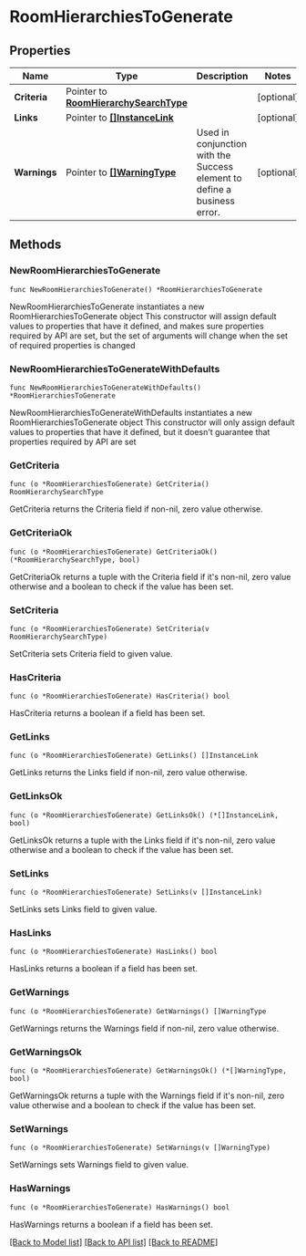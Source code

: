 # RoomHierarchiesToGenerate

## Properties

Name | Type | Description | Notes
------------ | ------------- | ------------- | -------------
**Criteria** | Pointer to [**RoomHierarchySearchType**](RoomHierarchySearchType.md) |  | [optional] 
**Links** | Pointer to [**[]InstanceLink**](InstanceLink.md) |  | [optional] 
**Warnings** | Pointer to [**[]WarningType**](WarningType.md) | Used in conjunction with the Success element to define a business error. | [optional] 

## Methods

### NewRoomHierarchiesToGenerate

`func NewRoomHierarchiesToGenerate() *RoomHierarchiesToGenerate`

NewRoomHierarchiesToGenerate instantiates a new RoomHierarchiesToGenerate object
This constructor will assign default values to properties that have it defined,
and makes sure properties required by API are set, but the set of arguments
will change when the set of required properties is changed

### NewRoomHierarchiesToGenerateWithDefaults

`func NewRoomHierarchiesToGenerateWithDefaults() *RoomHierarchiesToGenerate`

NewRoomHierarchiesToGenerateWithDefaults instantiates a new RoomHierarchiesToGenerate object
This constructor will only assign default values to properties that have it defined,
but it doesn't guarantee that properties required by API are set

### GetCriteria

`func (o *RoomHierarchiesToGenerate) GetCriteria() RoomHierarchySearchType`

GetCriteria returns the Criteria field if non-nil, zero value otherwise.

### GetCriteriaOk

`func (o *RoomHierarchiesToGenerate) GetCriteriaOk() (*RoomHierarchySearchType, bool)`

GetCriteriaOk returns a tuple with the Criteria field if it's non-nil, zero value otherwise
and a boolean to check if the value has been set.

### SetCriteria

`func (o *RoomHierarchiesToGenerate) SetCriteria(v RoomHierarchySearchType)`

SetCriteria sets Criteria field to given value.

### HasCriteria

`func (o *RoomHierarchiesToGenerate) HasCriteria() bool`

HasCriteria returns a boolean if a field has been set.

### GetLinks

`func (o *RoomHierarchiesToGenerate) GetLinks() []InstanceLink`

GetLinks returns the Links field if non-nil, zero value otherwise.

### GetLinksOk

`func (o *RoomHierarchiesToGenerate) GetLinksOk() (*[]InstanceLink, bool)`

GetLinksOk returns a tuple with the Links field if it's non-nil, zero value otherwise
and a boolean to check if the value has been set.

### SetLinks

`func (o *RoomHierarchiesToGenerate) SetLinks(v []InstanceLink)`

SetLinks sets Links field to given value.

### HasLinks

`func (o *RoomHierarchiesToGenerate) HasLinks() bool`

HasLinks returns a boolean if a field has been set.

### GetWarnings

`func (o *RoomHierarchiesToGenerate) GetWarnings() []WarningType`

GetWarnings returns the Warnings field if non-nil, zero value otherwise.

### GetWarningsOk

`func (o *RoomHierarchiesToGenerate) GetWarningsOk() (*[]WarningType, bool)`

GetWarningsOk returns a tuple with the Warnings field if it's non-nil, zero value otherwise
and a boolean to check if the value has been set.

### SetWarnings

`func (o *RoomHierarchiesToGenerate) SetWarnings(v []WarningType)`

SetWarnings sets Warnings field to given value.

### HasWarnings

`func (o *RoomHierarchiesToGenerate) HasWarnings() bool`

HasWarnings returns a boolean if a field has been set.


[[Back to Model list]](../README.md#documentation-for-models) [[Back to API list]](../README.md#documentation-for-api-endpoints) [[Back to README]](../README.md)


